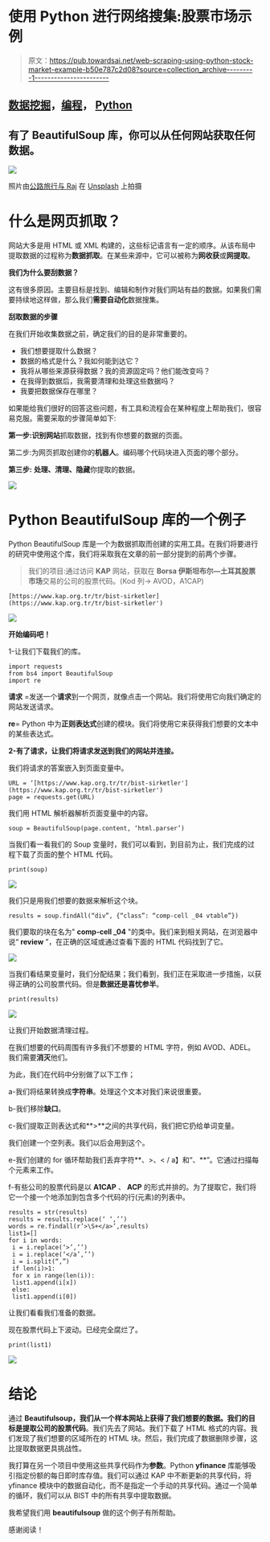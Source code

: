 # 使用 Python 进行网络搜集:股票市场示例

> 原文：<https://pub.towardsai.net/web-scraping-using-python-stock-market-example-b50e787c2d08?source=collection_archive---------1----------------------->

## [数据挖掘](https://towardsai.net/p/category/data-mining)，[编程](https://towardsai.net/p/category/programming)， [Python](https://towardsai.net/p/category/programming/python)

## 有了 BeautifulSoup 库，你可以从任何网站获取任何数据。

![](img/f08e9b19e146968d2aedf52c41f3b0ec.png)

照片由[公路旅行与 Raj](https://unsplash.com/@roadtripwithraj?utm_source=medium&utm_medium=referral) 在 [Unsplash](https://unsplash.com/?utm_source=medium&utm_medium=referral) 上拍摄

# 什么是网页抓取？

网站大多是用 HTML 或 XML 构建的，这些标记语言有一定的顺序。从该布局中提取数据的过程称为**数据抓取**。在某些来源中，它可以被称为**网收获**或**网提取**。

**我们为什么要刮数据？**

这有很多原因。主要目标是找到、编辑和制作对我们网站有益的数据。如果我们需要持续地这样做，那么我们**需要自动化**数据搜集。

**刮取数据的步骤**

在我们开始收集数据之前，确定我们的目的是非常重要的。

*   我们想要提取什么数据？
*   数据的格式是什么？我如何能到达它？
*   我将从哪些来源获得数据？我的资源固定吗？他们能改变吗？
*   在我得到数据后，我需要清理和处理这些数据吗？
*   我要把数据保存在哪里？

如果能给我们很好的回答这些问题，有工具和流程会在某种程度上帮助我们，很容易克服。需要采取的步骤简单如下:

**第一步:**识别**网站**抓取数据，找到有你想要的数据的页面。

第二步:为网页抓取创建你的**机器人**。编码哪个代码块进入页面的哪个部分。

**第三步:** **处理、清理、隐藏**你提取的数据。

![](img/e886539d7c799c0464243388cfa08409.png)

# Python BeautifulSoup 库的一个例子

Python BeautifulSoup 库是一个为数据抓取而创建的实用工具。在我们将要进行的研究中使用这个库，我们将采取我在文章的前一部分提到的前两个步骤。

> 我们的项目:通过访问 **KAP** 网站，获取在 **Borsa 伊斯坦布尔—土耳其股票市场**交易的公司的股票代码。(Kod 列→ AVOD，A1CAP)

```
[https://www.kap.org.tr/tr/bist-sirketler](https://www.kap.org.tr/tr/bist-sirketler')
```

![](img/8e8d4e91669c209d467e2bb5960565c6.png)

**开始编码吧！**

1-让我们下载我们的库。

```
import requests
from bs4 import BeautifulSoup
import re
```

**请求** =发送一个**请求**到一个网页，就像点击一个网站。我们将使用它向我们确定的网站发送请求。

**re**= Python 中为**正则表达式**创建的模块。我们将使用它来获得我们想要的文本中的某些表达式。

**2-有了请求，让我们将请求发送到我们的网站并连接。**

我们将请求的答案嵌入到页面变量中。

```
URL = ‘[https://www.kap.org.tr/tr/bist-sirketler'](https://www.kap.org.tr/tr/bist-sirketler')
page = requests.get(URL)
```

我们用 HTML 解析器解析页面变量中的内容。

```
soup = BeautifulSoup(page.content, ‘html.parser’)
```

当我们看一看我们的 Soup 变量时，我们可以看到，到目前为止，我们完成的过程下载了页面的整个 HTML 代码。

```
print(soup)
```

![](img/1f375eba6e21033c27c7bb3d7508e3fa.png)

我们只是用我们想要的数据来解析这个块。

```
results = soup.findAll(“div”, {“class”: “comp-cell _04 vtable”})
```

我们要取的块在名为" **comp-cell _04** "的类中。我们来到相关网站，在浏览器中说“ **review** ”，在正确的区域或通过查看下面的 HTML 代码找到了它。

![](img/93669b9abc1a1ad476932c700114adce.png)

当我们看结果变量时，我们分配结果；我们看到，我们正在采取进一步措施，以获得正确的公司股票代码。但是**数据还是喜忧参半**。

```
print(results)
```

![](img/2545017c3c157d63b66103a36a56a74f.png)

让我们开始数据清理过程。

在我们想要的代码周围有许多我们不想要的 HTML 字符，例如 AVOD、ADEL。我们需要**消灭**他们。

为此，我们在代码中分别做了以下工作；

a-我们将结果转换成**字符串**。处理这个文本对我们来说很重要。

b-我们移除**缺口**。

c-我们提取正则表达式和**></a>**之间的共享代码，我们把它扔给单词变量。

我们创建一个空列表。我们以后会用到这个。

e-我们创建的 for 循环帮助我们丢弃字符**、>、< / a】和“、**”。它通过扫描每个元素来工作。

f-有些公司的股票代码是以 **A1CAP** 、 **ACP** 的形式并排的。为了提取它，我们将它一个接一个地添加到包含多个代码的行(元素)的列表中。

```
results = str(results)
results = results.replace(‘ ‘,’’)
words = re.findall(r’>\S+</a>’,results)
list1=[]
for i in words:
 i = i.replace(‘>’,’’)
 i = i.replace(‘</a’,’’)
 i = i.split(“,”)
 if len(i)>1:
 for x in range(len(i)):
 list1.append(i[x])
 else:
 list1.append(i[0])
```

让我们看看我们准备的数据。

现在股票代码上下波动。已经完全腐烂了。

```
print(list1)
```

![](img/8958441b23b373901b11c56d6b3b66d9.png)

# 结论

通过 **Beautifulsoup，**我们从一个样本网站上获得了我们想要的数据。我们的目标是**提取公司的股票代码**。我们先去了网站。我们下载了 HTML 格式的内容。我们发现了我们想要的区域所在的 HTML 块。然后，我们完成了数据删除步骤，这比提取数据更具挑战性。

我打算在另一个项目中使用这些共享代码作为**参数**。Python **yfinance** 库能够吸引指定份额的每日即时库存值。我们可以通过 KAP 中不断更新的共享代码，将 yfinance 模块中的数据自动化，而不是指定一个手动的共享代码。通过一个简单的循环，我们可以从 BIST 中的所有共享中提取数据。

我希望我们用 **beautifulsoup** 做的这个例子有所帮助。

感谢阅读！
